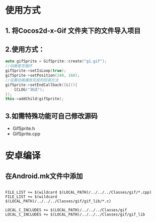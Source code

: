 # 使用方式
## 1. 将Cocos2d-x-Gif 文件夹下的文件导入项目

## 2.使用方式：
```c++
auto gifSprite = GifSprite::create("g1.gif");
//动画是否循环
gifSprite->setIsLoop(true);
gifSprite->setPosition(240, 160);
//设置动画播放完成的回调方法
gifSprite->setEndCallback([&](){
    CCLOG("测试");
});
this->addChild(gifSprite);
```

## 3.如需特殊功能可自己修改源码
* GifSprite.h
* GifSprite.cpp

# 安卓编译

## 在Android.mk文件中添加
```

FILE_LIST += $(wildcard $(LOCAL_PATH)/../../../Classes/gif/*.cpp)
FILE_LIST += $(wildcard $(LOCAL_PATH)/../../../Classes/gif/gif_lib/*.c)

LOCAL_C_INCLUDES += $(LOCAL_PATH)/../../../Classes/gif
LOCAL_C_INCLUDES += $(LOCAL_PATH)/../../../Classes/gif/gif_lib


